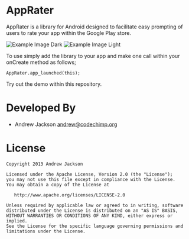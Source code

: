 AppRater
========

AppRater is a library for Android designed to facilitate easy prompting of users to rate your app within the Google Play store.

![Example Image Dark][1] ![Example Image Light][2]

To use simply add the library to your app and make one call within your onCreate method as follows;

`AppRater.app_launched(this);`


Try out the demo within this repository.

Developed By
============

* Andrew Jackson <andrew@codechimp.org>



License
=======

    Copyright 2013 Andrew Jackson

    Licensed under the Apache License, Version 2.0 (the "License");
    you may not use this file except in compliance with the License.
    You may obtain a copy of the License at

       http://www.apache.org/licenses/LICENSE-2.0

    Unless required by applicable law or agreed to in writing, software
    distributed under the License is distributed on an "AS IS" BASIS,
    WITHOUT WARRANTIES OR CONDITIONS OF ANY KIND, either express or implied.
    See the License for the specific language governing permissions and
    limitations under the License.





 [1]: https://raw.github.com/codechimp-org/AppRater/master/Screenshots/demo-dark.png
 [2]: https://raw.github.com/codechimp-org/AppRater/master/Screenshots/demo-light.png
